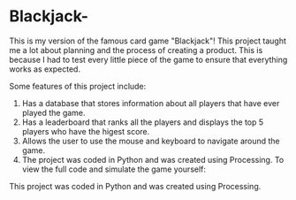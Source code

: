 # Blackjack-

This is my version of the famous card game "Blackjack"! This project taught me a lot about planning and the process of creating a product. This is because I had to test every little piece of the game to ensure that everything works as expected.

Some features of this project include:

1) Has a database that stores information about all players that have ever played the game.
2) Has a leaderboard that ranks all the players and displays the top 5 players who have the higest score.
3) Allows the user to use the mouse and keyboard to navigate around the game.
4) The project was coded in Python and was created using Processing. To view the full code and simulate the game yourself:

This project was coded in Python and was created using Processing. 
